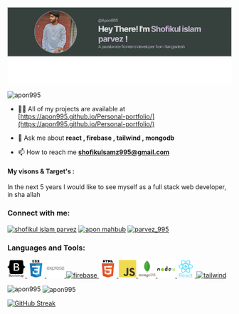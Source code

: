 <!-- <h1 align="center">Hi 👋, I'm Shofikul islam parvez</h1>
<h3 align="center">A passionate frontend developer from Bangladesh</h3> -->


<img src="./Images/image.png" alt="shofikul islam parvez">

<p align="left"> <img src="https://komarev.com/ghpvc/?username=apon995&label=Profile%20views&color=0e75b6&style=flat" alt="apon995" /> </p>

- 👨‍💻 All of my projects are available at [https://apon995.github.io/Personal-portfolio/](https://apon995.github.io/Personal-portfolio/)

- 💬 Ask me about **react , firebase , tailwind , mongodb**

- 📫 How to reach me **shofikulsamz995@gmail.com**



<h4>My visons & Target's :</h4>
<p>
In the next 5 years I would like to see myself as a full stack web developer, in sha allah
</p>

<h3 align="left">Connect with me:</h3>
<p align="left">
<a href="https://linkedin.com/in/shofikul islam parvez" target="blank"><img align="center" src="https://raw.githubusercontent.com/rahuldkjain/github-profile-readme-generator/master/src/images/icons/Social/linked-in-alt.svg" alt="shofikul islam parvez" height="30" width="40" /></a>
<a href="https://fb.com/apon mahbub" target="blank"><img align="center" src="https://raw.githubusercontent.com/rahuldkjain/github-profile-readme-generator/master/src/images/icons/Social/facebook.svg" alt="apon mahbub" height="30" width="40" /></a>
<a href="https://instagram.com/parvez_995" target="blank"><img align="center" src="https://raw.githubusercontent.com/rahuldkjain/github-profile-readme-generator/master/src/images/icons/Social/instagram.svg" alt="parvez_995" height="30" width="40" /></a>
</p>

<h3 align="left">Languages and Tools:</h3>
<p align="left"> <a href="https://getbootstrap.com" target="_blank" rel="noreferrer"> <img src="https://raw.githubusercontent.com/devicons/devicon/master/icons/bootstrap/bootstrap-plain-wordmark.svg" alt="bootstrap" width="40" height="40"/> </a> <a href="https://www.w3schools.com/css/" target="_blank" rel="noreferrer"> <img src="https://raw.githubusercontent.com/devicons/devicon/master/icons/css3/css3-original-wordmark.svg" alt="css3" width="40" height="40"/> </a> <a href="https://expressjs.com" target="_blank" rel="noreferrer"> <img src="https://raw.githubusercontent.com/devicons/devicon/master/icons/express/express-original-wordmark.svg" alt="express" width="40" height="40"/> </a> <a href="https://firebase.google.com/" target="_blank" rel="noreferrer"> <img src="https://www.vectorlogo.zone/logos/firebase/firebase-icon.svg" alt="firebase" width="40" height="40"/> </a> <a href="https://www.w3.org/html/" target="_blank" rel="noreferrer"> <img src="https://raw.githubusercontent.com/devicons/devicon/master/icons/html5/html5-original-wordmark.svg" alt="html5" width="40" height="40"/> </a> <a href="https://developer.mozilla.org/en-US/docs/Web/JavaScript" target="_blank" rel="noreferrer"> <img src="https://raw.githubusercontent.com/devicons/devicon/master/icons/javascript/javascript-original.svg" alt="javascript" width="40" height="40"/> </a> <a href="https://www.mongodb.com/" target="_blank" rel="noreferrer"> <img src="https://raw.githubusercontent.com/devicons/devicon/master/icons/mongodb/mongodb-original-wordmark.svg" alt="mongodb" width="40" height="40"/> </a> <a href="https://nodejs.org" target="_blank" rel="noreferrer"> <img src="https://raw.githubusercontent.com/devicons/devicon/master/icons/nodejs/nodejs-original-wordmark.svg" alt="nodejs" width="40" height="40"/> </a> <a href="https://reactjs.org/" target="_blank" rel="noreferrer"> <img src="https://raw.githubusercontent.com/devicons/devicon/master/icons/react/react-original-wordmark.svg" alt="react" width="40" height="40"/> </a> <a href="https://tailwindcss.com/" target="_blank" rel="noreferrer"> <img src="https://www.vectorlogo.zone/logos/tailwindcss/tailwindcss-icon.svg" alt="tailwind" width="40" height="40"/> </a> </p>

<p><img align="left" src="https://github-readme-stats.vercel.app/api/top-langs?username=apon995&show_icons=true&locale=en&layout=compact" alt="apon995" /></p>

<p>&nbsp;<img align="center" src="https://github-readme-stats.vercel.app/api?username=apon995&show_icons=true&locale=en" alt="apon995" /></p>





<a href="https://git.io/streak-stats"><img src="https://github-readme-streak-stats.herokuapp.com?user=Apon995&theme=dark" alt="GitHub Streak" /></a>
